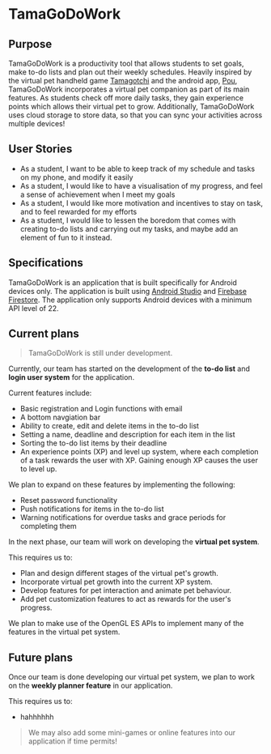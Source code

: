 # TamaGoDoWork

## Purpose 
TamaGoDoWork is a productivity tool that allows students to set goals, make to-do lists and plan out their weekly schedules. 
Heavily inspired by the virtual pet handheld game [Tamagotchi](https://tamagotchi.com/) and the android app, [Pou](http://www.pou.me/), TamaGoDoWork incorporates a virtual pet companion as part of its main features.
As students check off more daily tasks, they gain experience points which allows their virtual pet to grow.
Additionally, TamaGoDoWork uses cloud storage to store data, so that you can sync your activities across multiple devices!

## User Stories
- As a student, I want to be able to keep track of my schedule and tasks on my phone, and modify it easily
- As a student, I would like to have a visualisation of my progress, and feel a sense of achievement when I meet my goals
- As a student, I would like more motivation and incentives to stay on task, and to feel rewarded for my efforts
- As a student, I would like to lessen the boredom that comes with creating to-do lists and carrying out my tasks, and maybe add an element of fun to it instead.

## Specifications
TamaGoDoWork is an application that is built specifically for Android devices only. 
The application is built using [Android Studio](https://developer.android.com/studio) and [Firebase Firestore](https://firebase.google.com/docs/firestore).
The application only supports Android devices with a minimum API level of 22. 

## Current plans
> TamaGoDoWork is still under development. 

Currently, our team has started on the development of the **to-do list** and **login user system** for the application.

Current features include:
- Basic registration and Login functions with email
- A bottom navgiation bar
- Ability to create, edit and delete items in the to-do list
- Setting a name, deadline and description for each item in the list
- Sorting the to-do list items by their deadline
- An experience points (XP) and level up system, where each completion of a task rewards the user with XP.
  Gaining enough XP causes the user to level up.
  
We plan to expand on these features by implementing the following:
- Reset password functionality
- Push notifications for items in the to-do list
- Warning notifications for overdue tasks and grace periods for completing them

In the next phase, our team will work on developing the **virtual pet system**. 

This requires us to: 
- Plan and design different stages of the virtual pet's growth.
- Incorporate virtual pet growth into the current XP system. 
- Develop features for pet interaction and animate pet behaviour. 
- Add pet customization features to act as rewards for the user's progress.

We plan to make use of the OpenGL ES APIs to implement many of the features in the virtual pet system.

## Future plans
Once our team is done developing our virtual pet system, we plan to work on the **weekly planner feature** in our application.

This requires us to:
- hahhhhhh

> We may also add some mini-games or online features into our application if time permits! 


